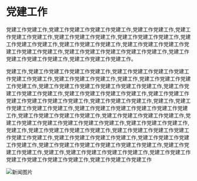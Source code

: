 # 党建工作

党建工作党建工作,党建工作党建工作党建工作党建工作,党建工作党建工作,党建工作党建工作党建工作,党建工作党建工作党建工作,党建工作党建工作党建工作,党建工作党建工作党建工作,党建工作党建工作党建工作,党建工作党建工作党建工作党建工作党建工作党建工作,党建工作党建工作党建工作党建工作党建工作,党建工作党建工作党建工作党建工作,党建工作党建工作党建工作。

党建工作,党建工作党建工作党建工作党建工作,党建工作党建工作党建工作党建工作党建工作党建工作,党建工作党建工作党建工作,党建工作,党建工作党建工作党建工作党建工作,党建工作党建工作党建工作党建工作党建工作党建工作,党建工作党建工作党建工作党建工作,党建工作党建工作党建工作党建工作,党建工作党建工作党建工作党建工作党建工作党建工作,党建工作党建工作党建工作,党建工作,党建工作党建工作党建工作党建工作,党建工作党建工作党建工作党建工作党建工作党建工作,党建工作党建工作党建工作党建工作,党建工作党建工作党建工作党建工作,党建工作党建工作党建工作党建工作党建工作党建工作,党建工作党建工作党建工作,党建工作,党建工作党建工作党建工作党建工作,党建工作党建工作党建工作党建工作党建工作党建工作,党建工作党建工作党建工作党建工作,党建工作党建工作党建工作党建工作,党建工作党建工作党建工作党建工作党建工作党建工作,党建工作党建工作党建工作,党建工作,党建工作党建工作党建工作党建工作,党建工作党建工作党建工作党建工作党建工作党建工作,党建工作党建工作党建工作

![新闻图片](http://static.ztmagroup.com/data/images/1741443224552.png)
